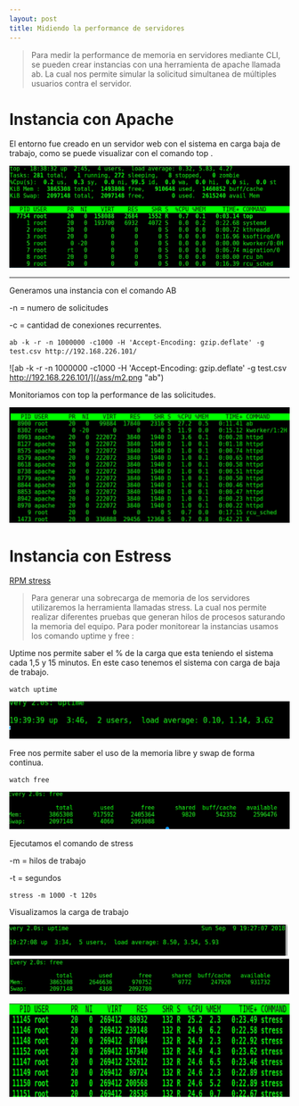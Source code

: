 ```yaml
---
layout: post
title: Midiendo la performance de servidores
---
```


> Para medir la performance de memoria en servidores mediante CLI, se pueden crear instancias con una herramienta de apache llamada ab. La cual nos permite simular la solicitud simultanea de múltiples usuarios contra el servidor.


# Instancia con Apache

El entorno fue creado en un servidor web con el sistema en carga baja de trabajo, como se puede visualizar con el comando top .

![top](/ass/m1.png "top")
___

Generamos una instancia con el comando AB

-n = numero de solicitudes 

-c = cantidad de conexiones recurrentes.

    ab -k -r -n 1000000 -c1000 -H 'Accept-Encoding: gzip.deflate' -g test.csv http://192.168.226.101/
    
 ![ab -k -r -n 1000000 -c1000 -H 'Accept-Encoding: gzip.deflate' -g test.csv http://192.168.226.101/](/ass/m2.png "ab")


Monitoriamos con top la performance de las solicitudes.

![top](/ass/m3.png "top")


# Instancia con Estress

[RPM stress](https://rpmfind.net/linux/rpm2html/search.php?query=stress)

>Para generar una sobrecarga de memoria de los servidores utilizaremos la herramienta llamadas stress. 
>La cual nos permite realizar diferentes pruebas que generan hilos de procesos saturando la memoria del equipo.
>Para poder monitorear la instancias usamos los comando uptime y free :

Uptime nos permite saber el % de la carga que esta teniendo el sistema cada 1,5 y 15 minutos.
En este caso tenemos el sistema con carga de baja de trabajo.

    watch uptime
    
![uptime](/ass/m6.png "uptime")
    
Free nos permite saber el uso de la memoria libre y swap de forma continua. 
 
    watch free

![free](/ass/m5.png "free")

    
Ejecutamos el comando de stress

-m = hilos de trabajo 

-t = segundos

    stress -m 1000 -t 120s

Visualizamos la carga de trabajo

![loadmemo](/ass/m7.png "stress")

![loadmemo](/ass/m8.png "top")





    
    


